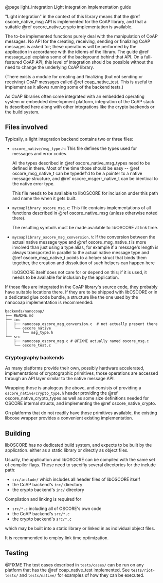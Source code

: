 @page light_integration Light integration implementation guide

"Light integration" in the context of this library means that
the @ref oscore_native_msg API is implemented for the CoAP library,
and that a suitable @ref oscore_native_crypto implementation is available.

The to-be implemented functions purely deal with the manipulation of CoAP messages.
No API for the creating, receiving, sending or finalizing CoAP messages is asked for;
these operations will be performed by the application in accordance with the idioms of the library.
The guide @ref message_api explains some of the background behind that API.
On a full-featured CoAP API, this level of integration should be possible without the need to change the underlying CoAP library.

(There exists a module for creating and finalizing (but not sending or receiving) CoAP messages
called @ref coap_native_test.
This is useful to implement as it allows running some of the backend tests.)

As CoAP libraries often come integrated with an embedded operating system
or embedded development platform,
integration of the CoAP stack is described here along with other integrations
like the crypto backends or the build system.

Files involved
--------------

Typically, a light integration backend contains two or three files:

* `oscore_native/msg_type.h`:
  This file defines the types used for messages and error codes.

  All the types described in @ref oscore_native_msg_types need to be defined in there.
  Most of the time those should be easy -- @ref oscore_msg_native_t can be typedef'd to be a pointer to a native message structure, and @ref oscore_msgerr_native_t can be identical to the native error type.

  This file needs to be available to libOSCORE for inclusion under this path and name the when it gets built.

* `mycoaplibrary_oscore_msg.c`:
  This file contains implementations of all functions described in @ref oscore_native_msg
  (unless otherwise noted there).

  The resulting symbols must be made available to libOSCORE at link time.

* `mycoaplibrary_oscore_msg_conversion.h`:
  If the conversion between the actual native message type and @ref oscore_msg_native_t is more involved than just using a type alias,
  for example if a message's length is always transported in parallel to the actual native message type
  and @ref oscore_msg_native_t points to a helper struct that binds them together,
  the creation and dissolution of such helpers can happen here

  libOSCORE itself does not care for or depend on this;
  if it is used, it needs to be available for inclusion by the application.

If those files are integrated in the CoAP library's source code,
they probably have suitable locations there.
If they are to be shipped with libOSCORE or in a dedicated glue code bundle,
a structure like the one used by the nanocoap implementation is recommended:

    backends/nanocoap/
    ├── README.md
    ├── inc
    │   ├── nanocoap_oscore_msg_conversion.c  # not actually present there
    │   └── oscore_native
    │       └── msg_type.h
    └── src
        ├── nanocoap_oscore_msg.c # @FIXME actually named oscore_msg.c
        └── oscore_test.c

### Cryptography backends

As many platforms provide their own, possibly hardware accelerated, implementations of cryptographic primitives,
those operations are accessed through an API layer similar to the native message API.

Wrapping those is analogous the above,
and consists of providing a `oscore_native/crypto_type.h` header providing the @ref oscore_native_crypto_types as well as some size definitions needed for OSCORE internal structs,
and implementing the @ref oscore_native_crypto.

On platforms that do not readily have those primitives available,
the existing libcose wrapper provides a convenient existing implementation.

Building
--------

libOSCORE has no dedicated build system,
and expects to be built by the application.
either as a static library or directly as object files.

Usually, the application and libOSCORE can be compiled with the same set of compiler flags.
These need to specifiy several directories for the include path:

* `src/include/` which includes all header files of libOSCORE itself
* the CoAP backend's `inc/` directory
* the crypto backend's `inc/` directory

Compilation and linking is required for

* `src/*.c` including all of OSCORE's own code
* the CoAP backend's `src/*.c`
* the crypto backend's `src/*.c`

which may be built into a static library or linked in as individual object files.

It is recommended to employ link time optimization.

Testing
-------

@FIXME The test cases described in `tests/cases/` can be run on any platform that has the @ref coap_native_test implemented.
See `tests/riot-tests/` and `tests/native/` for examples of how they can be executed.
